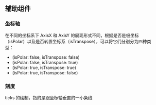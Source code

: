 ## 辅助组件

### 坐标轴

在不同的坐标系下 AxisX 和 AxisY 的展现形式不同，根据是否是极坐标（isPolar）以及是否转置坐标系（isTranspose），可以将它们分别分为四种类型：

- (isPolar: false, isTranspose: false)
- (isPolar: false, isTranspose: true)
- (isPolar: true, isTranspose: true)
- (isPolar: true, isTranspose: false)

### 刻度

ticks 的绘制，指的是跟坐标轴垂直的一小条线
